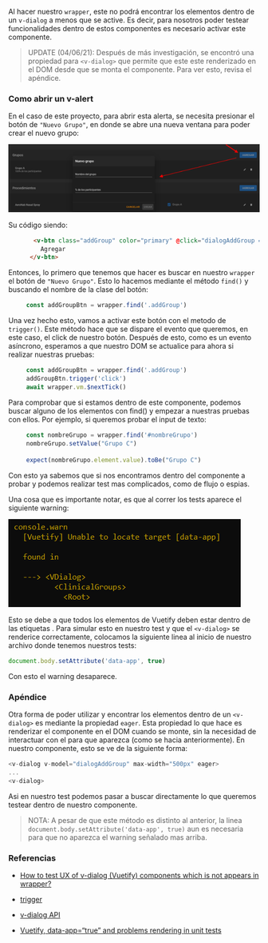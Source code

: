 Al hacer nuestro `wrapper`, este no podrá encontrar los elementos dentro de un `v-dialog` a menos que se active. Es decir, para nosotros poder testear funcionalidades dentro de estos componentes es necesario activar este componente.

> UPDATE (04/06/21): Después de más investigación, se encontró una propiedad para `<v-dialog>` que permite que este este renderizado en el DOM desde que se monta el componente. Para ver esto, revisa el apéndice.  

<h3> Como abrir un v-alert </h3>

En el caso de este proyecto, para abrir esta alerta, se necesita presionar el botón de `"Nuevo Grupo"`, en donde se abre una nueva ventana para poder crear el nuevo grupo: 

![image](uploads/d6d2c83161a9a9dffc89bf5fe7fe1d77/image.png)

Su código siendo:

```html
       <v-btn class="addGroup" color="primary" @click="dialogAddGroup = true">
         Agregar
      </v-btn>

```

Entonces, lo primero que tenemos que hacer es buscar en nuestro `wrapper `el botón de `"Nuevo Grupo"`. Esto lo hacemos mediante el método `find()` y buscando el nombre de la clase del botón:

```javascript
     const addGroupBtn = wrapper.find('.addGroup')
```

Una vez hecho esto, vamos a activar este botón con el metodo de `trigger()`. Este método hace que se dispare el evento que queremos, en este caso, el click de nuestro botón. Después de esto, como es un evento asíncrono, esperamos a que nuestro DOM se actualice para ahora si realizar nuestras pruebas:

```javascript
     const addGroupBtn = wrapper.find('.addGroup')
     addGroupBtn.trigger('click')
     await wrapper.vm.$nextTick()
```

Para comprobar que si estamos dentro de este componente, podemos buscar alguno de los elementos con find() y empezar a nuestras pruebas con ellos. Por ejemplo, si queremos probar el input de texto:

```javascript
     const nombreGrupo = wrapper.find('#nombreGrupo')
     nombreGrupo.setValue("Grupo C")
     
     expect(nombreGrupo.element.value).toBe("Grupo C")
```

Con esto ya sabemos que si nos encontramos dentro del componente a probar y podemos realizar test mas complicados, como de flujo o espias.

Una cosa que es importante notar, es que al correr los tests aparece el siguiente warning:

![image](uploads/5fa1c54a5e6e722b4cfd0c8b2d7665a1/image.png)

Esto se debe a que todos los elementos de Vuetify deben estar dentro de las etiquetas <v-app>. Para simular esto en nuestro test y que el `<v-dialog>` se renderice correctamente, colocamos la siguiente linea al inicio de nuestro archivo donde tenemos nuestros tests:

```javascript
document.body.setAttribute('data-app', true)
```

Con esto el warning desaparece. 

<h3> Apéndice </h3>

Otra forma de poder utilizar y encontrar los elementos dentro de un `<v-dialog>` es mediante la propiedad `eager`. Esta propiedad lo que hace es renderizar el componente en el DOM cuando se monte, sin la necesidad de interactuar con el para que aparezca (como se hacia anteriormente). En nuestro componente, esto se ve de la siguiente forma:

```javascript
<v-dialog v-model="dialogAddGroup" max-width="500px" eager>
...
<v-dialog>
```

Asi en nuestro test podemos pasar a buscar directamente lo que queremos testear dentro de nuestro componente.

> NOTA: A pesar de que este método es distinto al anterior, la linea `document.body.setAttribute('data-app', true)` aun es necesaria para que no aparezca el warning señalado mas arriba. 

<h3> Referencias </h3>

- [How to test UX of v-dialog (Vuetify) components which is not appears in wrapper?](https://forum.vuejs.org/t/how-to-test-ux-of-v-dialog-vuetify-components-which-is-not-appears-in-wrapper/78114)

- [trigger](https://vue-test-utils.vuejs.org/api/wrapper/trigger.html)

- [v-dialog API](https://vuetifyjs.com/en/api/v-dialog/#props)

- [Vuetify, data-app=“true” and problems rendering <v-dialog> in unit tests](https://forum.vuejs.org/t/vuetify-data-app-true-and-problems-rendering-v-dialog-in-unit-tests/27495)